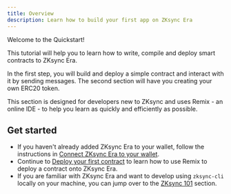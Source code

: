 ```yaml
---
title: Overview
description: Learn how to build your first app on ZKsync Era
---
```


Welcome to the Quickstart!

This tutorial will help you to learn how to write, compile and deploy smart contracts to ZKsync Era.

In the first step, you will build and deploy a simple contract and interact with it by sending messages.
The second section will have you creating your own ERC20 token.

This section is designed for developers new to ZKsync and uses Remix - an online IDE -
to help you learn as quickly and efficiently as possible.

## Get started

- If you haven't already added ZKsync Era to your wallet, follow the instructions in [Connect ZKsync Era to your wallet](/zksync-network/environment/zksync-era).
- Continue to [Deploy your first contract](/zksync-network/guides/quick-start/deploy-your-first-contract)
  to learn how to use Remix to deploy a contract onto ZKsync Era.
- If you are familiar with ZKsync Era and want to develop using `zksync-cli` locally
  on your machine, you can jump over to the [ZKsync 101](/zksync-network/guides/zksync-101) section.

